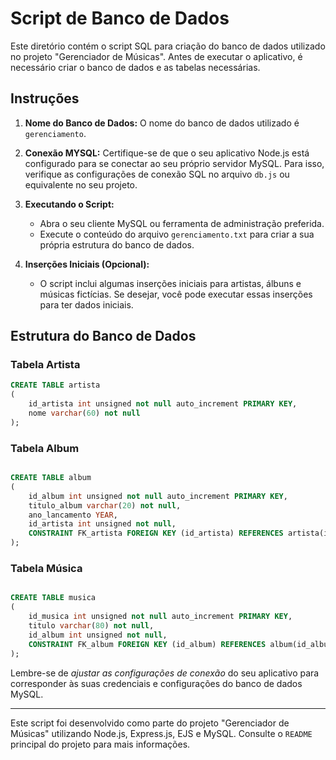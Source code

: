# Script de Banco de Dados

Este diretório contém o script SQL para criação do banco de dados utilizado no projeto "Gerenciador de Músicas". Antes de executar o aplicativo, é necessário criar o banco de dados e as tabelas necessárias.

## Instruções

1. **Nome do Banco de Dados:** O nome do banco de dados utilizado é `gerenciamento`.

2. **Conexão MYSQL:** Certifique-se de que o seu aplicativo Node.js está configurado para se conectar ao seu próprio servidor MySQL. Para isso, verifique as configurações de conexão SQL no arquivo `db.js` ou equivalente no seu projeto.

3. **Executando o Script:**
   - Abra o seu cliente MySQL ou ferramenta de administração preferida.
   - Execute o conteúdo do arquivo `gerenciamento.txt` para criar a sua própria estrutura do banco de dados.

4. **Inserções Iniciais (Opcional):**
   - O script inclui algumas inserções iniciais para artistas, álbuns e músicas fictícias. Se desejar, você pode executar essas inserções para ter dados iniciais.


## Estrutura do Banco de Dados

### Tabela Artista
```sql
CREATE TABLE artista
(
	id_artista int unsigned not null auto_increment PRIMARY KEY,
    nome varchar(60) not null
);

```

### Tabela Album
````sql

CREATE TABLE album
(
	id_album int unsigned not null auto_increment PRIMARY KEY,
    titulo_album varchar(20) not null,
    ano_lancamento YEAR,
    id_artista int unsigned not null,
    CONSTRAINT FK_artista FOREIGN KEY (id_artista) REFERENCES artista(id_artista)
);

````
### Tabela Música
````sql

CREATE TABLE musica
(
	id_musica int unsigned not null auto_increment PRIMARY KEY,
    titulo varchar(80) not null,
    id_album int unsigned not null,
    CONSTRAINT FK_album FOREIGN KEY (id_album) REFERENCES album(id_album)
);
````


Lembre-se de *ajustar as configurações de conexão* do seu aplicativo para corresponder às suas credenciais e configurações do banco de dados MySQL.

---

Este script foi desenvolvido como parte do projeto "Gerenciador de Músicas" utilizando Node.js, Express.js, EJS e MySQL. Consulte o `README` principal do projeto para mais informações.